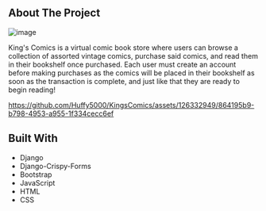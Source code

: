 ## About The Project
![image](https://github.com/Huffy5000/KingsComics/assets/126332949/d040302c-6751-41c4-a780-c39cac2dcea0)

King's Comics is a virtual comic book store where users can browse a collection of assorted vintage comics, purchase said comics, and read them in their bookshelf once purchased. Each user must create an account before making purchases as the comics will be placed in their bookshelf as soon as the transaction is complete, and just like that they are ready to begin reading! 


https://github.com/Huffy5000/KingsComics/assets/126332949/864195b9-b798-4953-a955-1f334cecc6ef


## Built With
* Django
* Django-Crispy-Forms
* Bootstrap
* JavaScript
* HTML
* CSS
  
